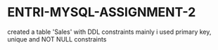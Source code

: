 # ENTRI-MYSQL-ASSIGNMENT-2
created a table 'Sales' with DDL constraints
mainly i used primary key, unique and NOT NULL constraints
